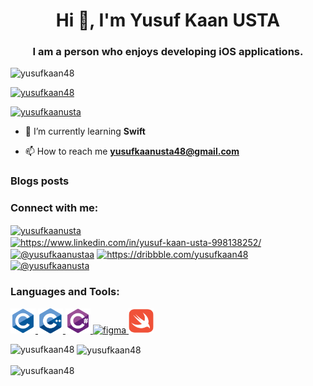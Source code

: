 <h1 align="center">Hi 👋, I'm Yusuf Kaan USTA</h1>
<h3 align="center">I am a person who enjoys developing iOS applications.</h3>

<p align="left"> <img src="https://komarev.com/ghpvc/?username=yusufkaan48&label=Profile%20views&color=0e75b6&style=flat" alt="yusufkaan48" /> </p>

<p align="left"> <a href="https://github.com/ryo-ma/github-profile-trophy"><img src="https://github-profile-trophy.vercel.app/?username=yusufkaan48" alt="yusufkaan48" /></a> </p>

<p align="left"> <a href="https://twitter.com/yusufkaanusta" target="blank"><img src="https://img.shields.io/twitter/follow/yusufkaanusta?logo=twitter&style=for-the-badge" alt="yusufkaanusta" /></a> </p>

- 🌱 I’m currently learning **Swift**

- 📫 How to reach me **yusufkaanusta48@gmail.com**

### Blogs posts
<!-- BLOG-POST-LIST:START -->
<!-- BLOG-POST-LIST:END -->

<h3 align="left">Connect with me:</h3>
<p align="left">
<a href="https://twitter.com/yusufkaanusta" target="blank"><img align="center" src="https://raw.githubusercontent.com/rahuldkjain/github-profile-readme-generator/master/src/images/icons/Social/twitter.svg" alt="yusufkaanusta" height="30" width="40" /></a>
<a href="https://linkedin.com/in/https://www.linkedin.com/in/yusuf-kaan-usta-998138252/" target="blank"><img align="center" src="https://raw.githubusercontent.com/rahuldkjain/github-profile-readme-generator/master/src/images/icons/Social/linked-in-alt.svg" alt="https://www.linkedin.com/in/yusuf-kaan-usta-998138252/" height="30" width="40" /></a>
<a href="https://instagram.com/@yusufkaanustaa" target="blank"><img align="center" src="https://raw.githubusercontent.com/rahuldkjain/github-profile-readme-generator/master/src/images/icons/Social/instagram.svg" alt="@yusufkaanustaa" height="30" width="40" /></a>
<a href="https://dribbble.com/https://dribbble.com/yusufkaan48" target="blank"><img align="center" src="https://raw.githubusercontent.com/rahuldkjain/github-profile-readme-generator/master/src/images/icons/Social/dribbble.svg" alt="https://dribbble.com/yusufkaan48" height="30" width="40" /></a>
<a href="https://medium.com/@yusufkaanusta" target="blank"><img align="center" src="https://raw.githubusercontent.com/rahuldkjain/github-profile-readme-generator/master/src/images/icons/Social/medium.svg" alt="@yusufkaanusta" height="30" width="40" /></a>
</p>

<h3 align="left">Languages and Tools:</h3>
<p align="left"> <a href="https://www.cprogramming.com/" target="_blank" rel="noreferrer"> <img src="https://raw.githubusercontent.com/devicons/devicon/master/icons/c/c-original.svg" alt="c" width="40" height="40"/> </a> <a href="https://www.w3schools.com/cpp/" target="_blank" rel="noreferrer"> <img src="https://raw.githubusercontent.com/devicons/devicon/master/icons/cplusplus/cplusplus-original.svg" alt="cplusplus" width="40" height="40"/> </a> <a href="https://www.w3schools.com/cs/" target="_blank" rel="noreferrer"> <img src="https://raw.githubusercontent.com/devicons/devicon/master/icons/csharp/csharp-original.svg" alt="csharp" width="40" height="40"/> </a> <a href="https://www.figma.com/" target="_blank" rel="noreferrer"> <img src="https://www.vectorlogo.zone/logos/figma/figma-icon.svg" alt="figma" width="40" height="40"/> </a> <a href="https://developer.apple.com/swift/" target="_blank" rel="noreferrer"> <img src="https://raw.githubusercontent.com/devicons/devicon/master/icons/swift/swift-original.svg" alt="swift" width="40" height="40"/> </a> </p>

<p><img align="left" src="https://github-readme-stats.vercel.app/api/top-langs?username=yusufkaan48&show_icons=true&locale=en&layout=compact" alt="yusufkaan48" /></p>

<p>&nbsp;<img align="center" src="https://github-readme-stats.vercel.app/api?username=yusufkaan48&show_icons=true&locale=en" alt="yusufkaan48" /></p>

<p><img align="center" src="https://github-readme-streak-stats.herokuapp.com/?user=yusufkaan48&" alt="yusufkaan48" /></p>
